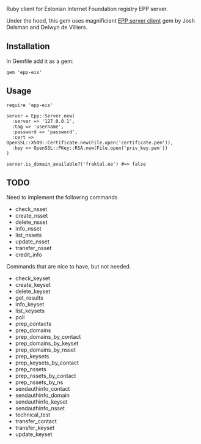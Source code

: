 Ruby client for Estonian Internet Foundation registry EPP server.

Under the hood, this gem uses magnificient [EPP server client](https://github.com/ultraspeed/epp) gem by Josh Delsman and Delwyn de Villiers.

## Installation

In Gemfile add it as a gem:

    gem 'epp-eis'

## Usage

    require 'epp-eis'

    server = Epp::Server.new(
      :server => '127.0.0.1',
      :tag => 'username',
      :password => 'password',
      :cert => OpenSSL::X509::Certificate.new(File.open('certificate.pem')),
      :key => OpenSSL::PKey::RSA.new(File.open('priv_key.pem'))
    )
    
    server.is_domain_available?('fraktal.ee') #=> false
    
## TODO

Need to implement the following commands

* check_nsset
* create_nsset
* delete_nsset
* info_nsset
* list_nssets
* update_nsset
* transfer_nsset
* credit_info

Commands that are nice to have, but not needed.

* check_keyset
* create_keyset
* delete_keyset
* get_results
* info_keyset
* list_keysets
* poll
* prep_contacts
* prep_domains
* prep_domains_by_contact
* prep_domains_by_keyset
* prep_domains_by_nsset
* prep_keysets
* prep_keysets_by_contact
* prep_nssets
* prep_nssets_by_contact
* prep_nssets_by_ns
* sendauthinfo_contact
* sendauthinfo_domain
* sendauthinfo_keyset
* sendauthinfo_nsset
* technical_test
* transfer_contact
* transfer_keyset
* update_keyset
